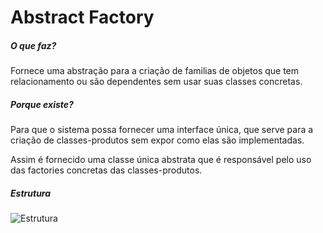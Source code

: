 # Abstract Factory

##### O que faz?

Fornece uma abstração para a criação de familias de objetos
que tem relacionamento ou são dependentes sem usar suas classes
concretas.

##### Porque existe?

Para que o sistema possa fornecer uma interface única, que
serve para a criação de classes-produtos sem expor como
elas são implementadas.

Assim é fornecido uma classe única abstrata que é responsável
pelo uso das factories concretas das classes-produtos.

##### Estrutura

![Estrutura](https://i.ibb.co/Vpk002j/estrutura-abstract-factory.png)